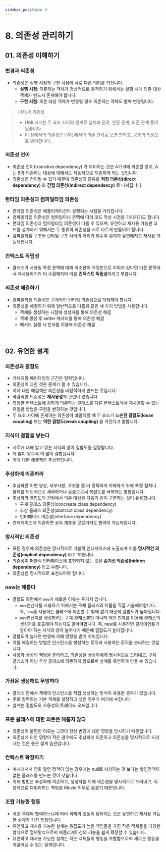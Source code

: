 ```yaml
---
sidebar_position: 8
---
```


# 8. 의존성 관리하기

## 01. 의존성 이해하기

### 변경과 의존성

- 의존성은 실행 시점과 구현 시점에 서로 다른 의미를 가집니다.
  - **실행 시점**: 의존하는 객체가 정상적으로 동작하기 위해서는 실행 시에 의존 대상 객체가 반드시 존재해야 합니다.
  - **구현 시점**: 의존 대상 객체가 변경될 경우 의존하는 객체도 함께 변경됩니다.

> UML과 의존성
> 
> - UML에서는 두 요소 사이의 관계로 실체화 관려, 연관 관계, 의존 관계 등이 있습니다.
> - 이 장에서의 의존성은 UML에서의 의존 관계로 보면 안되고, 공통의 특성으로 봐야합니다.

### 의존성 전이

- 의존성 전이(transitive dependency) 가 의미하는 것은 A가 B에 의존할 경우, A는 B가 의존하는 대상에 대해서도 자동적으로 의존하게 되는 것입니다.
- 의존성은 전이될 수 있기 때문에 의존성의 종류를 **직접 의존성(direct dependency)** 와 **간접 의존성(indirect dependency)** 로 나눠집니다.

### 런타임 의존성과 컴파일타임 의존성

- 런타임 의존성은 애플리케이션이 실행되는 시점을 가리킵니다.
- 컴파일타임 의존성은 컴파일이나 문맥에 따라 코드 작성 시점을 가리키기도 합니다.
- 런타임 의존성과 컴파일타임 의존성이 다를 수 있으며, 유연하고 재사용 가능한 코드를 설계하기 위해서는 두 종류의 의존성을 서로 다르게 만들어야 합니다.
- 컴파일타임 구조와 런타임 구조 사이의 거리가 멀수록 설계가 유연해지고 재사용 가능해집니다.

### 컨텍스트 독립성

- 클래스가 사용될 특정 문맥에 대해 최소한의 가정만으로 이뤄져 있다면 다른 문맥에서 재사용하기가 더 수월해지며 이를 **컨텍스트 독립성**이라고 부릅니다.

### 의존성 해결하기

- 컴파일타임 의존성은 구체적인 런타임 의존성으로 대체돼야 합니다.
- 의존성을 해결하기 위해 일반적으로 다름과 같은 세 가지 방법을 사용합니다.
  - 객체를 생성하는 시점에 생성자를 통해 의존성 해결
  - 객체 생성 후 setter 메서드를 통해 의존성 해결
  - 메서드 실행 시 인자를 이용해 의존성 해결

<br/>

## 02. 유연한 설계

### 의존성과 결합도

- 객체지향 패러다임의 근간은 협력입니다.
- 의존성이 과한 것은 문제가 될 수 있습니다.
- 이에 대한 해결책은 의존성을 바람직하게 만드는 것입니다.
- 바람직한 의존성은 **재사용성**과 관련이 있습니다.
- 특정한 컨텍스트에 강하게 의존하는 클래스를 다른 컨텍스트에서 재사용할 수 있는 유일한 방법은 구현을 변경하는 것입니다.
- 두 요소 사이에 존재하는 의존성이 바람직할 때 두 요소가 **느슨한 결합도(loose coupling)** 또는 **약한 결합도(weak coupling)** 을 가진다고 말합니다.

### 지식이 결합을 낳는다

- 서로에 대해 알고 있는 지식의 양이 결합도를 결정합니다.
- 더 많이 알수록 더 많이 결합됩니다.
- 이에 대한 해결책은 추상화입니다.

### 추상화에 의존하라

- 추상화란 어떤 양상, 세부사항, 구조를 좀 더 명확하게 이해하기 위해 특정 절차나 물체를 의도적으로 새략하거나 감춤으로써 복잡도를 극복하는 방법입니다.
- 추상화와 결합도의 관점에서 의존 대상을 다음과 같이 구분하는 것이 유용합니다.
  - 구체 클래스 의존성(concreate class dependency)
  - 추상 클래스 의존성(abstract class dependency)
  - 인터페이스 의존성(interface dependency)
- 인터페이스에 의존하면 상속 계층을 모르더라도 협력이 가능해집니다.

### 명시적인 의존성

- 모든 경우에 의존성은 명시적으로 퍼블릭 인터페이스에 노출되며 이를 **명시적인 의존성(explicit dependency)** 라고 부릅니다.
- 의존성이 퍼블릭 인터페이스에 표현되지 않는 것을 **숨겨진 의존성(hidden dependency)** 라고 부릅니다.
- 의존성은 명시적으로 표현되어야 합니다.

### new는 해롭다

- 결합도 측면에서 `new`가 해로운 이유는 두가지 입니다.
  - `new`연산자를 사용하기 위해서는 구체 클래스의 이름을 직접 기술해야합니다. 즉, `new`를 사용하는 클래스에 의존할 수 밖에 없기 때문에 결합도가 높아집니다.
  - `new`연산자를 생성하려는 구체 클래스뿐만 아니라 어떤 인자를 이용해 클래스의 생성자를 호출해야 하는지도 알아야합니다. 즉, new를 사용하면 클라이언트가 알아야 하는 지식의 양이 늘어나기 때문에 결합도가 높아집니다.
- 결합도가 높으면 변경에 의해 영향을 받기 쉬워집니다.
- 이를 해결하는 방법은 인스턴스를 생성하는 로직과 사용하는 로직을 분리하는 것입니다.
- 사용과 생성의 책임을 분리하고, 의존성을 생성자에게 명시적으로 드러내고, 구체 클래스가 아닌 추상 클래스에 의존하게 함으로써 설계를 유연하게 만들 수 있습니다.

### 가끔은 생성해도 무방하다

- 클래스 안에서 객체의 인스턴스를 직접 생성하는 방식이 유용한 경우가 있습니다.
- 주로 협력하는 기본 객체를 설정하고 싶은 경우가 여기에 속합니다
- 설계는 결합도와 사용성의 트레이드 오프입니다.

### 표준 클래스에 대한 의존은 해롭지 않다

- 의존성이 불편한 이유는 그것이 항상 변경에 대한 영향을 암시하기 때문입니다.
- 의존성에 의한 영향이 적은 경우에도 추상화에 의존하고 의존성을 명시적으로 드러내는 것은 좋은 설계 습관입니다.

### 컨텍스트 확장하기

- 예시에서서 영화 할인 정책이 없는 경우에는 null로 처리하는 것 보다는 할인정책이 없는 클래스를 만드는 것이 낫습니다.
- 위의 방법은 추상화에 의존하고, 생성자를 토애 의존성을 명시적으로 드러내고, 직접적으로 다뤄야하는 책임을 Movie 외부로 옮겼기 때문입니다.

### 조합 가능한 행동

- 어떤 객체와 협력하느냐에 따라 객체의 행동이 달라지는 것은 유연하고 재사용 가능한 설계가 가진 특징입니다.
- 유연하고 재사용 가능한 설계는 응집도가 높은 책임들을 가진 작은 객체들을 다양한 방식으로 열녁랗ㅁ으로써 애플리케이션의 기능을 쉽게 확장할 수 있습니다.
- 유연하고 재사용 가능한 설계는 작은 객체들의 행동을 조합함으로써 새로운 행동을 이끌어낼 수 있는 설계입니다.